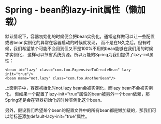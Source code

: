 # Spring - bean的lazy-init属性（懒加载）

默认情况下，容器初始化的时候便会把bean实例化，通常这样做可以让一些配置或者bean实例化的异常在容器启动的时候就发现，
而不是在N久之后。但有时候，我们希望某个可能不会用到但又不是100%不用的bean能够在我们用的时候才实例化，
这样可以节省系统资源。所以万能的Spring为我们提供了lazy-init属性：

```
<bean id="lazy" class="com.foo.ExpensiveToCreateBean" lazy-init="true"/>
<bean name="not.lazy" class="com.foo.AnotherBean"/>
```

上面例子中，容器初始化时not.lazy bean会被实例化，而lazy bean不会被实例化。
但如果一个配置了lazy-init="true"属性的bean被另外一个bean依赖，那Spring还是会在容器初始化的时候实例化这个bean。

另外，假设我们希望某个bean的配置文件中的所有bean都是懒加载的，那我们可以给<beans/>标签添加default-lazy-init="true"属性。